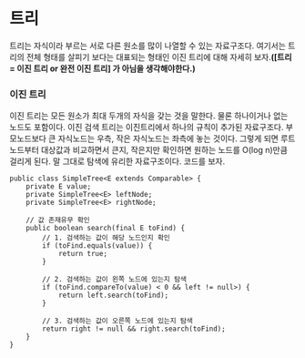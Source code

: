# 트리

트리는 자식이라 부르는 서로 다른 원소를 많이 나열할 수 있는 자료구조다. 여기서는 트리의 전체 형태를 살피기 보다는 대표되는 형태인 이진 트리에 대해 자세히 보자.**([트리 = 이진 트리 or 완전 이진 트리] 가 아님을 생각해야한다.)**

### 이진 트리
이진 트리는 모든 원소가 최대 두개의 자식을 갖는 것을 말한다. 물론 하나이거나 없는 노드도 포함이다. 이진 검색 트리는 이진트리에서 하나의 규칙이 추가된 자료구조다. 부모노드보다 큰 자식노드는 우측, 작은 자식노드는 좌측에 놓는 것이다. 그렇게 되면 루트 노드부터 대상값과 비교하면서 큰지, 작은지만 확인하면 원하는 노드를 O(log n)만큼 걸리게 된다. 말 그대로 탐색에 유리한 자료구조이다. 코드를 보자.
```{.java}
public class SimpleTree<E extends Comparable> {
    private E value;
    private SimpleTree<E> leftNode;
    private SimpleTree<E> rightNode;

    // 값 존재유무 확인
    public boolean search(final E toFind) {
        // 1. 검색하는 값이 해당 노드인지 확인
        if (toFind.equals(value)) {
            return true;
        }
        
        // 2. 검색하는 값이 왼쪽 노드에 있는지 탐색
        if (toFind.compareTo(value) < 0 && left != null>) {
            return left.search(toFind);
        }

        // 3. 검색하는 값이 오른쪽 노드에 있는지 탐색
        return right != null && right.search(toFind);
    }
}
```